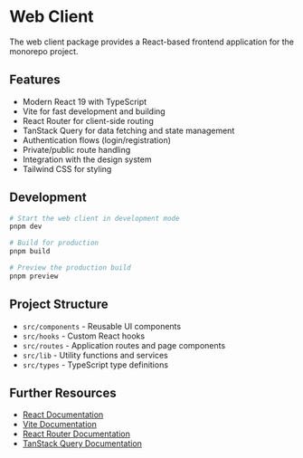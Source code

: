 # Web Client

The web client package provides a React-based frontend application for the monorepo project.

## Features

- Modern React 19 with TypeScript
- Vite for fast development and building
- React Router for client-side routing
- TanStack Query for data fetching and state management
- Authentication flows (login/registration)
- Private/public route handling
- Integration with the design system
- Tailwind CSS for styling

## Development

```bash
# Start the web client in development mode
pnpm dev

# Build for production
pnpm build

# Preview the production build
pnpm preview
```

## Project Structure

- `src/components` - Reusable UI components
- `src/hooks` - Custom React hooks
- `src/routes` - Application routes and page components
- `src/lib` - Utility functions and services
- `src/types` - TypeScript type definitions

## Further Resources

- [React Documentation](https://react.dev/)
- [Vite Documentation](https://vitejs.dev/guide/)
- [React Router Documentation](https://reactrouter.com/en/main)
- [TanStack Query Documentation](https://tanstack.com/query/latest/docs/react/overview)
